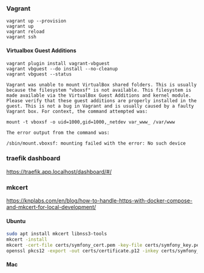 ### Vagrant
```
vagrant up --provision
vagrant up
vagrant reload
vagrant ssh
```

#### Virtualbox Guest Additions

```
vagrant plugin install vagrant-vbguest
vagrant vbguest --do install --no-cleanup
vagrant vbguest --status
```

```
Vagrant was unable to mount VirtualBox shared folders. This is usually
because the filesystem "vboxsf" is not available. This filesystem is
made available via the VirtualBox Guest Additions and kernel module.
Please verify that these guest additions are properly installed in the
guest. This is not a bug in Vagrant and is usually caused by a faulty
Vagrant box. For context, the command attempted was:

mount -t vboxsf -o uid=1000,gid=1000,_netdev var_www_ /var/www

The error output from the command was:

/sbin/mount.vboxsf: mounting failed with the error: No such device
```

### traefik dashboard
https://traefik.app.localhost/dashboard/#/

### mkcert
https://knplabs.com/en/blog/how-to-handle-https-with-docker-compose-and-mkcert-for-local-development/
#### Ubuntu

```bash
sudo apt install mkcert libnss3-tools
mkcert -install
mkcert -cert-file certs/symfony_cert.pem -key-file certs/symfony_key.pem "app.localhost" "*.app.localhost"
openssl pkcs12 -export -out certs/certificate.p12 -inkey certs/symfony_key.pem -in certs/symfony_cert.pem
```

#### Mac
